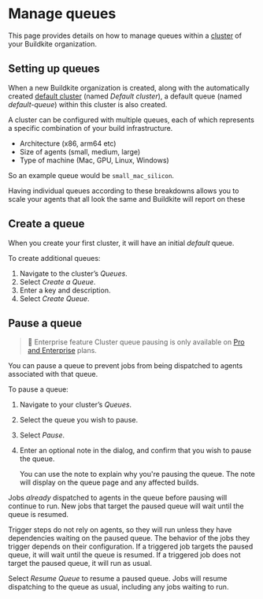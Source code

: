 # Manage queues

This page provides details on how to manage queues within a [cluster](/docs/clusters/manage-clusters) of your Buildkite organization.

## Setting up queues

When a new Buildkite organization is created, along with the automatically created [default cluster](/docs/clusters/manage-clusters#setting-up-clusters) (named _Default cluster_), a default queue (named _default-queue_) within this cluster is also created.

A cluster can be configured with multiple queues, each of which represents a specific combination of your build infrastructure.

- Architecture (x86, arm64 etc)
- Size of agents (small, medium, large)
- Type of machine (Mac, GPU, Linux, Windows)

So an example queue would be `small_mac_silicon`.

Having individual queues according to these breakdowns allows you to scale your agents that all look the same and Buildkite will report on these

## Create a queue

When you create your first cluster, it will have an initial _default_ queue.

To create additional queues:

1. Navigate to the cluster’s _Queues_.
1. Select _Create a Queue_.
1. Enter a key and description.
1. Select _Create Queue_.

## Pause a queue

> 📘 Enterprise feature
> Cluster queue pausing is only available on [Pro and Enterprise](https://buildkite.com/pricing) plans.

You can pause a queue to prevent jobs from being dispatched to agents associated with that queue.

To pause a queue:

1. Navigate to your cluster’s _Queues_.
1. Select the queue you wish to pause.
1. Select _Pause_.
1. Enter an optional note in the dialog, and confirm that you wish to pause the queue.

      You can use the note to explain why you're pausing the queue. The note will display on the queue page and any affected builds.

Jobs _already_ dispatched to agents in the queue before pausing will continue to run. New jobs that target the paused queue will wait until the queue is resumed.

Trigger steps do not rely on agents, so they will run unless they have dependencies waiting on the paused queue. The behavior of the jobs they trigger depends on their configuration. If a triggered job targets the paused queue, it will wait until the queue is resumed. If a triggered job does not target the paused queue, it will run as usual.

Select _Resume Queue_ to resume a paused queue. Jobs will resume dispatching to the queue as usual, including any jobs waiting to run.
